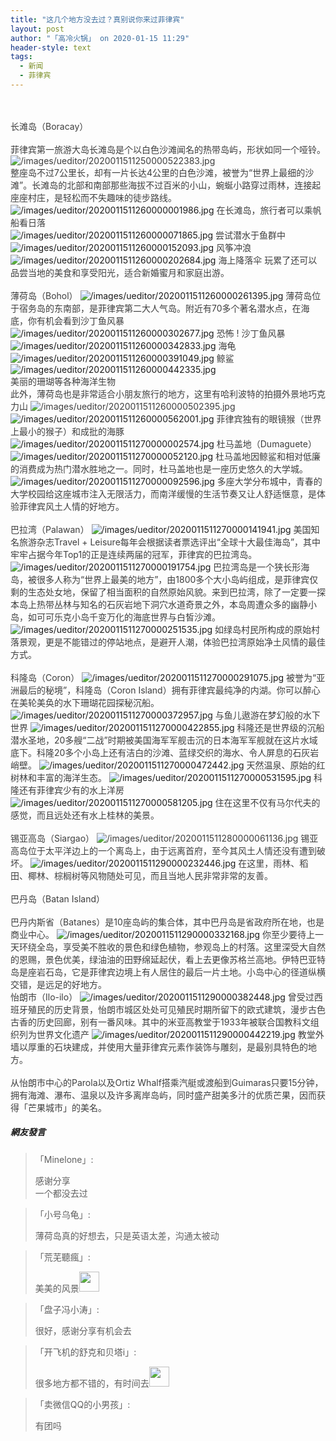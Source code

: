 ```yaml
---
title: "这几个地方没去过？真别说你来过菲律宾"
layout: post
author: "「高冷火锅」 on 2020-01-15 11:29"
header-style: text
tags:
  - 新闻
  - 菲律宾
---
```


<input type="hidden" value="菲乐园提供">
<br><br>
<span style="overflow-wrap: break-word; color: rgb(62, 62, 62);">长滩岛（Boracay）<br style="overflow-wrap: break-word;"><br style="overflow-wrap: break-word;">菲律宾第一旅游大岛长滩岛是个以白色沙滩闻名的热带岛屿，形状如同一个哑铃。</span>
<span style="overflow-wrap: break-word; color: rgb(62, 62, 62);"><br></span>
<span style="overflow-wrap: break-word; color: rgb(62, 62, 62);"><img src="http://images.feileyuan.com/images/ueditor/2020011511250000522383.jpg" title="/images/ueditor/2020011511250000522383.jpg" alt="/images/ueditor/2020011511250000522383.jpg"></span>
<span style="overflow-wrap: break-word; color: rgb(62, 62, 62);"><br></span>
<span style="overflow-wrap: break-word; color: rgb(62, 62, 62);">整座岛不过7公里长，却有一片长达4公里的白色沙滩，被誉为“世界上最细的沙滩”。长滩岛的北部和南部那些海拔不过百米的小山，蜿蜒小路穿过雨林，连接起座座村庄，是轻松而不失趣味的徒步路线。</span>
<img src="http://images.feileyuan.com/images/ueditor/2020011511260000001986.jpg" title="/images/ueditor/2020011511260000001986.jpg" alt="/images/ueditor/2020011511260000001986.jpg">
<span style="overflow-wrap: break-word; color: rgb(62, 62, 62);">在长滩岛，旅行者可以乘帆船看日落</span>
<span style="overflow-wrap: break-word; color: rgb(62, 62, 62);"><br></span>
<img src="http://images.feileyuan.com/images/ueditor/2020011511260000071865.jpg" title="/images/ueditor/2020011511260000071865.jpg" alt="/images/ueditor/2020011511260000071865.jpg">
<span style="overflow-wrap: break-word; color: rgb(62, 62, 62);">尝试潜水于鱼群中</span>
<span style="overflow-wrap: break-word; color: rgb(62, 62, 62);"><br></span>
<img src="http://images.feileyuan.com/images/ueditor/2020011511260000152093.jpg" title="/images/ueditor/2020011511260000152093.jpg" alt="/images/ueditor/2020011511260000152093.jpg">
<span style="overflow-wrap: break-word; color: rgb(62, 62, 62);">风筝冲浪</span>
<img src="http://images.feileyuan.com/images/ueditor/2020011511260000202684.jpg" title="/images/ueditor/2020011511260000202684.jpg" alt="/images/ueditor/2020011511260000202684.jpg">
<span style="overflow-wrap: break-word; color: rgb(62, 62, 62);">海上降落伞</span>
<span style="overflow-wrap: break-word; color: rgb(62, 62, 62);">玩累了还可以品尝当地的美食和享受阳光，适合新婚蜜月和家庭出游。<br style="overflow-wrap: break-word;"><br style="overflow-wrap: break-word;">薄荷岛（Bohol）</span>
<img src="http://images.feileyuan.com/images/ueditor/2020011511260000261395.jpg" title="/images/ueditor/2020011511260000261395.jpg" alt="/images/ueditor/2020011511260000261395.jpg">
<span style="overflow-wrap: break-word; color: rgb(62, 62, 62);">薄荷岛位于宿务岛的东南部，是菲律宾第二大人气岛。附近有70多个著名潜水点，在海底，你有机会看到沙丁鱼风暴</span>
<img src="http://images.feileyuan.com/images/ueditor/2020011511260000302677.jpg" title="/images/ueditor/2020011511260000302677.jpg" alt="/images/ueditor/2020011511260000302677.jpg">
<span style="overflow-wrap: break-word; color: rgb(62, 62, 62);">恐怖 ! 沙丁鱼风暴</span>
<img src="http://images.feileyuan.com/images/ueditor/2020011511260000342833.jpg" title="/images/ueditor/2020011511260000342833.jpg" alt="/images/ueditor/2020011511260000342833.jpg">
<span style="overflow-wrap: break-word; color: rgb(62, 62, 62);">海龟</span>
<img src="http://images.feileyuan.com/images/ueditor/2020011511260000391049.jpg" title="/images/ueditor/2020011511260000391049.jpg" alt="/images/ueditor/2020011511260000391049.jpg">
<span style="overflow-wrap: break-word; color: rgb(62, 62, 62);">鲸鲨</span>
<img src="http://images.feileyuan.com/images/ueditor/2020011511260000442335.jpg" title="/images/ueditor/2020011511260000442335.jpg" alt="/images/ueditor/2020011511260000442335.jpg">
<br style="overflow-wrap: break-word; color: rgb(68, 68, 68); font-family: 微软雅黑; letter-spacing: 1px; white-space: normal; background-color: rgb(255, 255, 255);">
<span style="overflow-wrap: break-word; color: rgb(62, 62, 62);">美丽的珊瑚等各种海洋生物</span>
<span style="overflow-wrap: break-word; color: rgb(62, 62, 62);"><br style="overflow-wrap: break-word;">此外，薄荷岛也是非常适合小朋友旅行的地方，这里有哈利波特的拍摄外景地巧克力山</span>
<span style="overflow-wrap: break-word; color: rgb(62, 62, 62);"><img src="http://images.feileyuan.com/images/ueditor/2020011511260000502395.jpg" title="/images/ueditor/2020011511260000502395.jpg" alt="/images/ueditor/2020011511260000502395.jpg"></span>
<img src="http://images.feileyuan.com/images/ueditor/2020011511260000562001.jpg" title="/images/ueditor/2020011511260000562001.jpg" alt="/images/ueditor/2020011511260000562001.jpg">
<span style="overflow-wrap: break-word; color: rgb(62, 62, 62);">菲律宾独有的眼镜猴（世界上最小的猴子）和成批的海豚</span>
<img src="http://images.feileyuan.com/images/ueditor/2020011511270000002574.jpg" title="/images/ueditor/2020011511270000002574.jpg" alt="/images/ueditor/2020011511270000002574.jpg">
<span style="overflow-wrap: break-word; color: rgb(62, 62, 62);">杜马盖地（Dumaguete）</span>
<img src="http://images.feileyuan.com/images/ueditor/2020011511270000052120.jpg" title="/images/ueditor/2020011511270000052120.jpg" alt="/images/ueditor/2020011511270000052120.jpg">
<span style="overflow-wrap: break-word; color: rgb(62, 62, 62);">杜马盖地因鲸鲨和相对低廉的消费成为热门潜水胜地之一。同时，杜马盖地也是一座历史悠久的大学城。</span>
<img src="http://images.feileyuan.com/images/ueditor/2020011511270000092596.jpg" title="/images/ueditor/2020011511270000092596.jpg" alt="/images/ueditor/2020011511270000092596.jpg">
<span style="overflow-wrap: break-word; color: rgb(62, 62, 62);">多座大学分布城中，青春的大学校园给这座城市注入无限活力，而南洋缓慢的生活节奏又让人舒适惬意，是体验菲律宾风土人情的好地方。<br style="overflow-wrap: break-word;"><br style="overflow-wrap: break-word;">巴拉湾（Palawan）</span>
<img src="http://images.feileyuan.com/images/ueditor/2020011511270000141941.jpg" title="/images/ueditor/2020011511270000141941.jpg" alt="/images/ueditor/2020011511270000141941.jpg">
<span style="overflow-wrap: break-word; color: rgb(62, 62, 62);">美国知名旅游杂志Travel + Leisure每年会根据读者票选评出“全球十大最佳海岛”，其中牢牢占据今年Top1的正是连续两届的冠军，菲律宾的巴拉湾岛。</span>
<img src="http://images.feileyuan.com/images/ueditor/2020011511270000191754.jpg" title="/images/ueditor/2020011511270000191754.jpg" alt="/images/ueditor/2020011511270000191754.jpg">
<span style="overflow-wrap: break-word; color: rgb(62, 62, 62);">巴拉湾岛是一个狭长形海岛，被很多人称为“世界上最美的地方”，由1800多个大小岛屿组成，是菲律宾仅剩的生态处女地，保留了相当面积的自然原始风貌。来到巴拉湾，除了一定要一探本岛上热带丛林与知名的石灰岩地下洞穴水道奇景之外，本岛周遭众多的幽静小岛，如可可乐克小岛千变万化的海底世界与白皙沙滩。</span>
<img src="http://images.feileyuan.com/images/ueditor/2020011511270000251535.jpg" title="/images/ueditor/2020011511270000251535.jpg" alt="/images/ueditor/2020011511270000251535.jpg">
<span style="overflow-wrap: break-word; color: rgb(62, 62, 62);">如绿岛村民所构成的原始村落景观，更是不能错过的停站地点，是避开人潮，体验巴拉湾原始净土风情的最佳方式。<br style="overflow-wrap: break-word;"><br style="overflow-wrap: break-word;">科隆岛（Coron）</span>
<img src="http://images.feileyuan.com/images/ueditor/2020011511270000291075.jpg" title="/images/ueditor/2020011511270000291075.jpg" alt="/images/ueditor/2020011511270000291075.jpg">
<span style="overflow-wrap: break-word; color: rgb(62, 62, 62);">被誉为“亚洲最后的秘境”，科隆岛（Coron Island）拥有菲律宾最纯净的内湖。你可以醉心在美轮美奂的水下珊瑚花园探秘沉船。</span>
<img src="http://images.feileyuan.com/images/ueditor/2020011511270000372957.jpg" title="/images/ueditor/2020011511270000372957.jpg" alt="/images/ueditor/2020011511270000372957.jpg">
<span style="overflow-wrap: break-word; color: rgb(62, 62, 62);">与鱼儿遨游在梦幻般的水下世界</span>
<img src="http://images.feileyuan.com/images/ueditor/2020011511270000422855.jpg" title="/images/ueditor/2020011511270000422855.jpg" alt="/images/ueditor/2020011511270000422855.jpg">
<span style="overflow-wrap: break-word; color: rgb(62, 62, 62);">科隆还是世界级的沉船潜水圣地，20多艘“二战”时期被美国海军军舰击沉的日本海军军舰就在这片水域底下。科隆20多个小岛上还有洁白的沙滩、蓝绿交织的海水、令人屏息的石灰岩峭壁。</span>
<span style="overflow-wrap: break-word; color: rgb(62, 62, 62);"></span>
<img src="http://images.feileyuan.com/images/ueditor/2020011511270000472442.jpg" title="/images/ueditor/2020011511270000472442.jpg" alt="/images/ueditor/2020011511270000472442.jpg">
<span style="overflow-wrap: break-word; color: rgb(62, 62, 62);">天然温泉、原始的红树林和丰富的海洋生态。</span>
<img src="http://images.feileyuan.com/images/ueditor/2020011511270000531595.jpg" title="/images/ueditor/2020011511270000531595.jpg" alt="/images/ueditor/2020011511270000531595.jpg">
<span style="overflow-wrap: break-word; color: rgb(62, 62, 62);">科隆还有菲律宾少有的水上洋房</span>
<span style="overflow-wrap: break-word; color: rgb(62, 62, 62);"></span>
<img src="http://images.feileyuan.com/images/ueditor/2020011511270000581205.jpg" title="/images/ueditor/2020011511270000581205.jpg" alt="/images/ueditor/2020011511270000581205.jpg">
<span style="overflow-wrap: break-word; color: rgb(62, 62, 62);">住在这里不仅有马尔代夫的感觉，而且远处还有水上桂林的美景。<br style="overflow-wrap: break-word;"><br style="overflow-wrap: break-word;">锡亚高岛（Siargao）</span>
<span style="overflow-wrap: break-word; color: rgb(62, 62, 62);"><img src="http://images.feileyuan.com/images/ueditor/2020011511280000061136.jpg" title="/images/ueditor/2020011511280000061136.jpg" alt="/images/ueditor/2020011511280000061136.jpg"></span>
<span style="overflow-wrap: break-word; color: rgb(62, 62, 62);">锡亚高岛位于太平洋边上的一个离岛上，由于远离首府，至今其风土人情还没有遭到破坏。</span>
<img src="http://images.feileyuan.com/images/ueditor/2020011511290000232446.jpg" title="/images/ueditor/2020011511290000232446.jpg" alt="/images/ueditor/2020011511290000232446.jpg">
<span style="overflow-wrap: break-word; color: rgb(62, 62, 62);">在这里，雨林、稻田、椰林、棕榈树等风物随处可见，而且当地人民非常非常的友善。<br style="overflow-wrap: break-word;"><br style="overflow-wrap: break-word;">巴丹岛（Batan Island）<br style="overflow-wrap: break-word;"><br style="overflow-wrap: break-word;">巴丹内斯省（Batanes）是10座岛屿的集合体，其中巴丹岛是省政府所在地，也是商业中心。</span>
<img src="http://images.feileyuan.com/images/ueditor/2020011511290000332168.jpg" title="/images/ueditor/2020011511290000332168.jpg" alt="/images/ueditor/2020011511290000332168.jpg">
<span style="overflow-wrap: break-word; color: rgb(62, 62, 62);">你至少要待上一天环绕全岛，享受美不胜收的景色和绿色植物，参观岛上的村落。这里深受大自然的恩赐，景色优美，绿油油的田野绵延起伏，看上去更像苏格兰高地。伊特巴亚特岛是座岩石岛，它是菲律宾边境上有人居住的最后一片土地。小岛中心的径道纵横交错，是远足的好地方。</span>
<br style="overflow-wrap: break-word; color: rgb(68, 68, 68); font-family: 微软雅黑; letter-spacing: 1px; white-space: normal; background-color: rgb(255, 255, 255);">
<span style="overflow-wrap: break-word; color: rgb(62, 62, 62);">怡朗市（Ilo-ilo）</span>
<span style="overflow-wrap: break-word; color: rgb(62, 62, 62);"></span>
<img src="http://images.feileyuan.com/images/ueditor/2020011511290000382448.jpg" title="/images/ueditor/2020011511290000382448.jpg" alt="/images/ueditor/2020011511290000382448.jpg">
<span style="overflow-wrap: break-word; color: rgb(62, 62, 62);">曾受过西班牙殖民的历史背景，怡朗市城区处处可见殖民时期所留下的欧式建筑，漫步古色古香的历史回廊，别有一番风味。其中的米亚高教堂于1933年被联合国教科文组织列为世界文化遗产</span>
<img src="http://images.feileyuan.com/images/ueditor/2020011511290000442219.jpg" title="/images/ueditor/2020011511290000442219.jpg" alt="/images/ueditor/2020011511290000442219.jpg">
<span style="overflow-wrap: break-word; color: rgb(62, 62, 62);">教堂外墙以厚重的石块建成，并使用大量菲律宾元素作装饰与雕刻，是最别具特色的地方。<br style="overflow-wrap: break-word;"><br style="overflow-wrap: break-word;">从怡朗市中心的Parola以及Ortiz Whalf搭乘汽艇或渡船到Guimaras只要15分钟，拥有海滩、瀑布、温泉以及许多离岸岛屿，同时盛产甜美多汁的优质芒果，因而获得「芒果城市」的美名。</span>

##### 網友發言 
> 「Minelone」:
> <p>感谢分享<br style="overflow-wrap: break-word; color: rgb(68, 68, 68); font-family: 微软雅黑; letter-spacing: 1px; white-space: normal; background-color: rgb(255, 255, 255);">一个都没去过</p>

> 「小号乌龟」:
> <p>薄荷岛真的好想去，只是英语太差，沟通太被动</p>

> 「荒芜聽瘋」:
> <p>美美的风景<img src="http://images.feileyuan.com/images/ueditor/dialogs/emotion/images/default/df_011.gif" width="32" height="32"></p>

> 「盘子冯小涛」:
> <p>很好，感谢分享有机会去</p>

> 「开飞机的舒克和贝塔i」:
> <p>很多地方都不错的，有时间去<img src="http://images.feileyuan.com/images/ueditor/dialogs/emotion/images/default/df_018.gif" width="32" height="32"></p>

> 「卖微信QQ的小男孩」:
> <p>有团吗</p>


